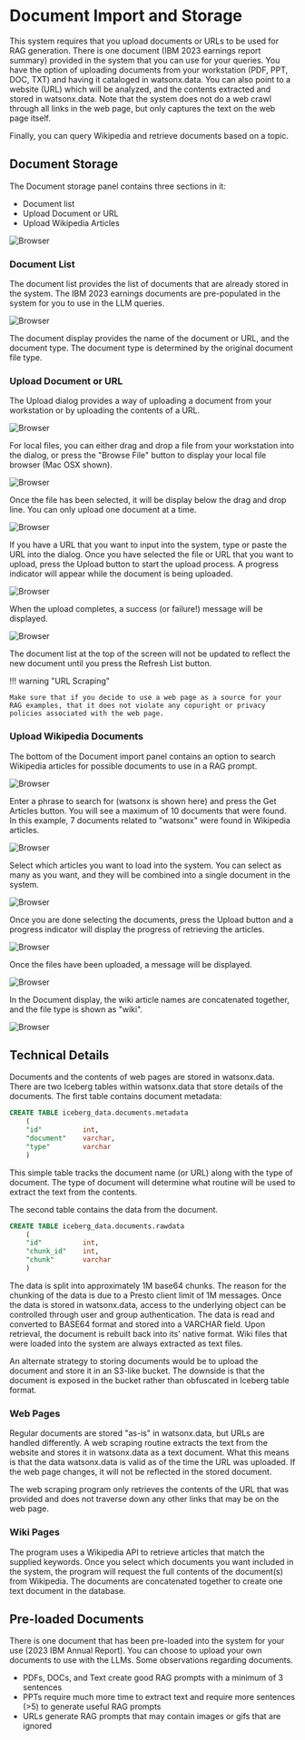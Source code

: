 # Document Import and Storage

This system requires that you upload documents or URLs to be used for RAG generation. There is one document (IBM 2023 earnings report summary) provided in the system that you can use for your queries. You have the option of uploading documents from your workstation (PDF, PPT, DOC, TXT) and having it cataloged in watsonx.data. You can also point to a website (URL) which will be analyzed, and the contents extracted and stored in watsonx.data. Note that the system does not do a web crawl through all links in the web page, but only captures the text on the web page itself.

Finally, you can query Wikipedia and retrieve documents based on a topic.

## Document Storage

The Document storage panel contains three sections in it:

* Document list
* Upload Document or URL
* Upload Wikipedia Articles

![Browser](wxd-images/demo-storage-main.png)

### Document List
The document list provides the list of documents that are already stored in the system. The IBM 2023 earnings documents are pre-populated in the system for you to use in the LLM queries.

![Browser](wxd-images/demo-storage-existing.png)

The document display provides the name of the document or URL, and the document type. The document type is determined by the original document file type.

### Upload Document or URL

The Upload dialog provides a way of uploading a document from your workstation or by uploading the contents of a URL.

![Browser](wxd-images/demo-storage-upload.png)

For local files, you can either drag and drop a file from your workstation into the dialog, or press the "Browse File" button to display your local file browser (Mac OSX shown).

![Browser](wxd-images/demo-storage-upload-file.png)

Once the file has been selected, it will be display below the drag and drop line. You can only upload one document at a time.

![Browser](wxd-images/demo-storage-upload-selected.png)

If you have a URL that you want to input into the system, type or paste the URL into the dialog. Once you have selected the file or URL that you want to upload, press the Upload button to start the upload process. A progress indicator will appear while the document is being uploaded.

![Browser](wxd-images/demo-storage-upload-progress.png)

When the upload completes, a success (or failure!) message will be displayed.

![Browser](wxd-images/demo-storage-upload-success.png)

The document list at the top of the screen will not be updated to reflect the new document until you press the Refresh List button.

!!! warning "URL Scraping"

    Make sure that if you decide to use a web page as a source for your RAG examples, that it does not violate any copuright or privacy policies associated with the web page.

### Upload Wikipedia Documents

The bottom of the Document import panel contains an option to search Wikipedia articles for possible documents to use in a RAG prompt.

![Browser](wxd-images/demo-storage-wiki-upload.png)

Enter a phrase to search for (watsonx is shown here) and press the Get Articles button. You will see a maximum of 10 documents that were found. In this example, 7 documents related to "watsonx" were found in Wikipedia articles. 

![Browser](wxd-images/demo-storage-wiki-search.png)

Select which articles you want to load into the system. You can select as many as you want, and they will be combined into a single document in the system.

![Browser](wxd-images/demo-storage-wiki-selected.png)

Once you are done selecting the documents, press the Upload button and a progress indicator will display the progress of retrieving the articles.

![Browser](wxd-images/demo-storage-wiki-progress.png)

Once the files have been uploaded, a message will be displayed.

![Browser](wxd-images/demo-storage-wiki-success.png)

In the Document display, the wiki article names are concatenated together, and the file type is shown as "wiki".

![Browser](wxd-images/demo-storage-wiki-display.png)

## Technical Details

Documents and the contents of web pages are stored in watsonx.data. There are two Iceberg tables within watsonx.data that store details of the documents. The first table contains document metadata:
```sql
CREATE TABLE iceberg_data.documents.metadata
    (
    "id"          int,
    "document"    varchar,
    "type"        varchar
    )
```
This simple table tracks the document name (or URL) along with the type of document. The type of document will determine what routine will be used to extract the text from the contents.

The second table contains the data from the document.
```sql
CREATE TABLE iceberg_data.documents.rawdata
    (
    "id"          int,
    "chunk_id"    int,
    "chunk"       varchar
    )
```

The data is split into approximately 1M base64 chunks. The reason for the chunking of the data is due to a Presto client limit of 1M messages. Once the data is stored in watsonx.data, access to the underlying object can be controlled through user and group authentication. The data is read and converted to BASE64 format and stored into a VARCHAR field. Upon retrieval, the document is rebuilt back into its' native format. Wiki files that were loaded into the system are always extracted as text files.

An alternate strategy to storing documents would be to upload the document and store it in an S3-like bucket. The downside is that the document is exposed in the bucket rather than obfuscated in Iceberg table format.

### Web Pages
Regular documents are stored "as-is" in watsonx.data, but URLs are handled differently. A web scraping routine extracts the text from the website and stores it in watsonx.data as a text document. What this means is that the data watsonx.data is valid as of the time the URL was uploaded. If the web page changes, it will not be reflected in the stored document. 

The web scraping program only retrieves the contents of the URL that was provided and does not traverse down any other links that may be on the web page.

### Wiki Pages

The program uses a Wikipedia API to retrieve articles that match the supplied keywords. Once you select which documents you want included in the system, the program will request the full contents of the document(s) from Wikipedia. The documents are concatenated together to create one text document in the database.

## Pre-loaded Documents
There is one document that has been pre-loaded into the system for your use (2023 IBM Annual Report). You can choose to upload your own documents to use with the LLMs. Some observations regarding documents.

* PDFs, DOCs, and Text create good RAG prompts with a minimum of 3 sentences
* PPTs require much more time to extract text and require more sentences (>5) to generate useful RAG prompts
* URLs generate RAG prompts that may contain images or gifs that are ignored